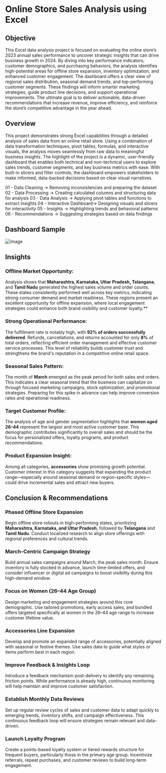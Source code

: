 # Online Store Sales Analysis using Excel

## Objective

This Excel data analysis project is focused on evaluating the online store’s 2023 annual sales performance to uncover strategic insights that can drive business growth in 2024. By diving into key performance indicators, customer demographics, and purchasing behaviors, the analysis identifies high-potential areas for offline store expansion, inventory optimization, and enhanced customer engagement. The dashboard offers a clear view of regional sales distribution, seasonal demand trends, and top-performing customer segments. These findings will inform smarter marketing strategies, guide product line decisions, and support operational improvements. The ultimate goal is to deliver actionable, data-driven recommendations that increase revenue, improve efficiency, and reinforce the store’s competitive advantage in the year ahead.

## Overview

This project demonstrates strong Excel capabilities through a detailed analysis of sales data from an online retail store. Using a combination of data transformation techniques, pivot tables, formulas, and interactive visuals, the analysis moves seamlessly from raw data to meaningful business insights. The highlight of the project is a dynamic, user-friendly dashboard that enables both technical and non-technical users to explore sales trends, customer segments, and key business metrics with ease. With built-in slicers and filter controls, the dashboard empowers stakeholders to make informed, data-backed decisions based on clear visual narratives.

01 - Data Cleaning        → Removing inconsistencies and preparing the dataset
02 - Data Processing      → Creating calculated columns and structuring data for analysis
03 - Data Analysis        → Applying pivot tables and functions to extract insights
04 - Interactive Dashboard→ Designing visuals and slicers for interactivity
05 - Insights             → Highlighting trends and behavioral patterns
06 - Recommendations      → Suggesting strategies based on data findings

## Dashboard Sample
![image](https://github.com/user-attachments/assets/7c350715-91d7-4749-ba71-e97155adb6ef)


## Insights

### Offline Market Opportunity: 
Analysis shows that **Maharashtra, Karnataka, Uttar Pradesh, Telangana**, and **Tamil Nadu** generated the highest sales volume and order counts. These states consistently performed well across key metrics, indicating strong consumer demand and market readiness. These regions present an excellent opportunity for offline expansion, where local engagement strategies could enhance both brand visibility and customer loyalty.**

### Strong Operational Performance: 
The fulfillment rate is notably high, with **92% of orders successfully delivered**. Refunds, cancellations, and returns accounted for only **8%** of total orders, reflecting efficient order management and effective customer service processes. This level of reliability builds customer trust and strengthens the brand's reputation in a competitive online retail space.

### Seasonal Sales Pattern: 
The month of **March** emerged as the peak period for both sales and orders. This indicates a clear seasonal trend that the business can capitalize on through focused marketing campaigns, stock optimization, and promotional strategies. Preparing for this spike in advance can help improve conversion rates and operational readiness.

### Target Customer Profile: 
The analysis of age and gender segmentation highlights that **women aged 26–44** represent the largest and most active customer base. This demographic contributes significantly to overall sales and should be the focus for personalized offers, loyalty programs, and product recommendations.

### Product Expansion Insight: 
Among all categories, **accessories** show promising growth potential. Customer interest in this category suggests that expanding the product range—especially around seasonal demand or region-specific styles—could drive incremental sales and attract new buyers.

## Conclusion & Recommendations

### Phased Offline Store Expansion  
Begin offline store rollouts in high-performing states, prioritizing **Maharashtra, Karnataka, and Uttar Pradesh**, followed by **Telangana** and **Tamil Nadu**. Conduct localized research to align store offerings with regional preferences and cultural trends.

### March-Centric Campaign Strategy  
Build annual sales campaigns around March, the peak sales month. Ensure inventory is fully stocked in advance, launch time-limited offers, and consider influencer or digital ad campaigns to boost visibility during this high-demand window.

### Focus on Women (26–44 Age Group)  
Design marketing and engagement strategies around this core demographic. Use tailored promotions, early access sales, and bundled offers targeted specifically at women in the 26–44 age range to increase customer lifetime value.

### Accessories Line Expansion  
Develop and promote an expanded range of accessories, potentially aligned with seasonal or festive themes. Use sales data to guide what styles or items perform best in each region.

### Improve Feedback & Insights Loop  
Introduce a feedback mechanism post-delivery to identify any remaining friction points. While performance is already high, continuous monitoring will help maintain and improve customer satisfaction.

### Establish Monthly Data Reviews  
Set up regular review cycles of sales and customer data to adapt quickly to emerging trends, inventory shifts, and campaign effectiveness. This continuous feedback loop will ensure strategies remain relevant and data-driven.

### Launch Loyalty Program  
Create a points-based loyalty system or tiered rewards structure for frequent buyers, particularly those in the primary age group. Incentivize referrals, repeat purchases, and customer reviews to build long-term engagement.
